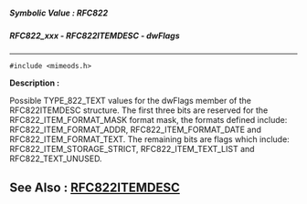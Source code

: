 ##### Symbolic Value : RFC822
##### RFC822_xxx - RFC822ITEMDESC - dwFlags
---
```
#include <mimeods.h>
```
**Description :**

Possible TYPE_822_TEXT values for the dwFlags member of the RFC822ITEMDESC 
structure.  The first three bits are reserved for the RFC822_ITEM_FORMAT_MASK 
format mask,  the formats defined include: RFC822_ITEM_FORMAT_ADDR, 
RFC822_ITEM_FORMAT_DATE and RFC822_ITEM_FORMAT_TEXT.  The remaining bits are 
flags which include: RFC822_ITEM_STORAGE_STRICT, RFC822_ITEM_TEXT_LIST and 
RFC822_TEXT_UNUSED.

**See Also :**
[RFC822ITEMDESC](/domino-c-api-docs/reference/Data/RFC822ITEMDESC)
---
